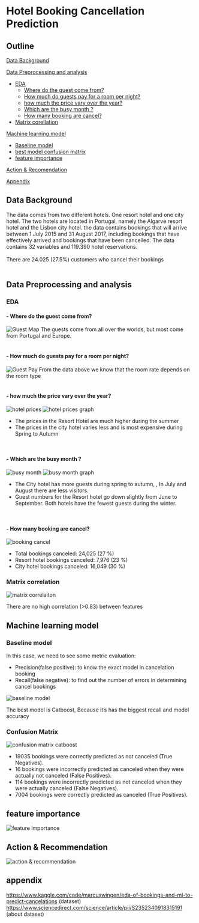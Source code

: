 # Hotel Booking Cancellation Prediction
## Outline
[Data Background](https://github.com/vinahuang97/final_project_data_science?tab=readme-ov-file#data-background)</br>

[Data Preprocessing and analysis](https://github.com/vinahuang97/final_project_data_science?tab=readme-ov-file#data-preprocessing-and-analysis)</br>
  * [EDA](https://github.com/vinahuang97/final_project_data_science/tree/main#eda)</br>
    - [Where do the guest come from?](https://github.com/vinahuang97/final_project_data_science/tree/main?tab=readme-ov-file#--where-do-the-guest-come-from)</br>
    - [How much do guests pay for a room per night?](https://github.com/vinahuang97/final_project_data_science/tree/main?tab=readme-ov-file#--how-much-do-guests-pay-for-a-room-per-night)</br>
    - [how much the price vary over the year?](https://github.com/vinahuang97/final_project_data_science/tree/main?tab=readme-ov-file#--how-much-the-price-vary-over-the-year)</br>
    - [Which are the busy month ?](https://github.com/vinahuang97/final_project_data_science/tree/main?tab=readme-ov-file#--which-are-the-busy-month-)</br>
    - [How many booking are cancel?](https://github.com/vinahuang97/final_project_data_science/tree/main?tab=readme-ov-file#--how-many-booking-are-cancel)</br>
  * [Matrix corellation](https://github.com/vinahuang97/final_project_data_science/tree/main?tab=readme-ov-file#matrix-correlation)</br>
  
[Machine learning model](https://github.com/vinahuang97/final_project_data_science/tree/main?tab=readme-ov-file#machine-learning-model)</br>
  * [Baseline model](https://github.com/vinahuang97/final_project_data_science/tree/main?tab=readme-ov-file#baseline-model)</br>
  * [best model confusion matrix](https://github.com/vinahuang97/final_project_data_science/tree/main?tab=readme-ov-file#confusion-matrix)</br>
  * [feature importance](https://github.com/vinahuang97/final_project_data_science/tree/main?tab=readme-ov-file#feature-importance)</br>

[Action & Recomendation](https://github.com/vinahuang97/final_project_data_science/tree/main?tab=readme-ov-file#action--recommendation)</br>

[Appendix](https://github.com/vinahuang97/final_project_data_science/tree/main?tab=readme-ov-file#appendix)

## Data Background
The data comes from two different hotels. One resort hotel and one city hotel. The two hotels are located in Portugal, namely the Algarve resort hotel and the Lisbon city hotel. the data contains bookings that will arrive between 1 July 2015 and 31 August 2017, including bookings that have effectively arrived and bookings that have been cancelled. The data contains 32 variables and 119.390 hotel reservations.</br>
</br>
There are 24.025 (27.5%) customers who cancel their bookings</br>
</br>
## Data Preprocessing and analysis
### EDA
#### - Where do the guest come from?
![Guest Map](https://github.com/vinahuang97/final_project_data_science/blob/main/final%20project%20pic/map.png)
The guests come from all over the worlds, but most come from Portugal and Europe.</br>
</br>

#### - How much do guests pay for a room per night?
![Guest Pay](https://github.com/vinahuang97/final_project_data_science/raw/main/final%20project%20pic/room%20rate.png)
From the data above we know that the room rate depends on the room type</br>
</br>

#### - how much the price vary over the year?
![hotel prices](https://github.com/vinahuang97/final_project_data_science/blob/main/final%20project%20pic/Screenshot%202024-02-19%20230948.png)
![hotel prices graph](https://github.com/vinahuang97/final_project_data_science/blob/main/final%20project%20pic/room%20per%20night%20over%20the%20year.png)
  - The prices in the Resort Hotel are much higher during the summer
  - The prices in the city hotel varies less and is most expensive during Spring to Autumn
</br>

#### - Which are the busy month ?
![busy month](https://github.com/vinahuang97/final_project_data_science/blob/main/final%20project%20pic/Screenshot%202024-02-19%20231047.png)
![busy month graph](https://github.com/vinahuang97/final_project_data_science/blob/main/final%20project%20pic/Total%20guest%20per%20mo.png)
  - The City hotel has more guests during spring to autumn, , In July and August there are less visitors.</br>
  - Guest numbers for the Resort hotel go down slightly from June to September. Both hotels have the fewest guests during the winter.
</br>

#### - How many booking are cancel?
![booking cancel](https://github.com/vinahuang97/final_project_data_science/blob/main/final%20project%20pic/percentage%20cancel%20booking.png)
  - Total bookings canceled: 24,025 (27 %)
  - Resort hotel bookings canceled: 7,976 (23 %)
  - City hotel bookings canceled: 16,049 (30 %)

### Matrix correlation
![matrix correlaiton](https://github.com/vinahuang97/final_project_data_science/blob/main/final%20project%20pic/matrix%20correlation.png)

There are no high correlation (>0.83) between features

## Machine learning model
### Baseline model
In this case, we need to see some metric evaluation:
- Precision(false positive): to know the exact model in cancelation booking
- Recall(false negative): to find out the number of errors in determining cancel bookings

![baseline model](https://github.com/vinahuang97/final_project_data_science/blob/main/final%20project%20pic/baseline%20model.png)

The best model is Catboost, Because it’s has the biggest recall and model accuracy

### Confusion Matrix
![confusion matrix catboost](https://github.com/vinahuang97/final_project_data_science/blob/main/final%20project%20pic/cm%20catboost.png)

- 19035 bookings were correctly predicted as not canceled (True Negatives).
- 16 bookings were incorrectly predicted as canceled when they were actually not canceled (False Positives).
- 114  bookings were incorrectly predicted as not canceled when they were actually canceled (False Negatives).
- 7004 bookings were correctly predicted as canceled (True Positives).

## feature importance
![feature importance](https://github.com/vinahuang97/final_project_data_science/blob/main/final%20project%20pic/feature%20importance.png)

## Action & Recommendation
![action & recommendation](https://github.com/vinahuang97/final_project_data_science/blob/main/final%20project%20pic/action%20%26%20recommendation.png)

## appendix
https://www.kaggle.com/code/marcuswingen/eda-of-bookings-and-ml-to-predict-cancelations (dataset)</br>
https://www.sciencedirect.com/science/article/pii/S2352340918315191 (about dataset)


